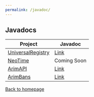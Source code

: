 ```yaml
---
permalink: /javadoc/
---
```


## Javadocs

| Project                                                        | Javadoc                                                  |
|----------------------------------------------------------------|----------------------------------------------------------|
| [UniversalRegistry](https://github.com/A248/UniversalRegistry) | [Link](https://git.arim.space/javadoc/UniversalRegistry) |
| [NeoTime](https://github.com/A248/NeoTime/)                    | Coming Soon           |
| [ArimAPI](https://github.com/A248/ArimAPI)                     | [Link](https://git.arim.space/javadoc/ArimAPI)           |
| [ArimBans](https://github.com/A248/ArimBans)                   | [Link](https://git.arim.space/javadoc/ArimBans)          |

[Back to homepage](https://git.arim.space)
